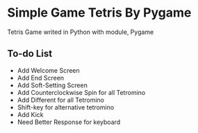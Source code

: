 # Simple Game Tetris By Pygame

Tetris Game writed in Python with module, Pygame

## To-do List
* Add Welcome Screen
* Add End Screen
* Add Soft-Setting Screen
* Add Counterclockwise Spin for all Tetromino
* Add Different for all Tetromino
* Shift-key for alternative tetromino
* Add Kick
* Need Better Response for keyboard